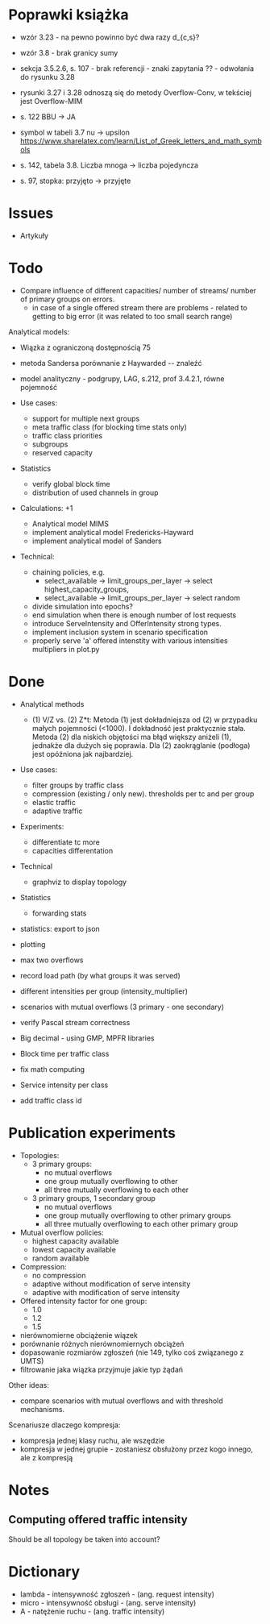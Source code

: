 
# Poprawki książka

- wzór 3.23 - na pewno powinno być dwa razy d_{c,s}?
- wzór 3.8 - brak granicy sumy
- sekcja 3.5.2.6, s. 107 - brak referencji - znaki zapytania ?? - odwołania do
  rysunku 3.28
- rysunki 3.27 i 3.28  odnoszą się do metody Overflow-Conv, w tekściej jest
  Overflow-MIM

- s. 122 BBU -> JA
- symbol w tabeli 3.7 nu -> upsilon https://www.sharelatex.com/learn/List_of_Greek_letters_and_math_symbols
- s. 142, tabela 3.8. Liczba mnoga -> liczba pojedyncza
- s. 97, stopka: przyjęto -> przyjęte

# Issues

 - Artykuły


# Todo

- Compare influence of different capacities/ number of streams/ number of
  primary groups on errors.
  - in case of a single offered stream there are problems - related to getting
    to big error (it was related to too small search range)

 Analytical models:
 - Wiązka z ograniczoną dostępnością 75
  - metoda Sandersa porównanie z Haywarded -- znaleźć
  - model analityczny - podgrupy, LAG, s.212, prof 3.4.2.1, równe pojemność

- Use cases:
  - support for multiple next groups
  - meta traffic class (for blocking time stats only)
  - traffic class priorities
  - subgroups
  - reserved capacity

- Statistics
  - verify global block time
  - distribution of used channels in group

- Calculations: +1
  - Analytical model MIMS
  - implement analytical model Fredericks-Hayward
  - implement analytical model of Sanders

- Technical:
  - chaining policies, e.g.
    - select_available ->  limit_groups_per_layer -> select highest_capacity_groups,
    - select_available ->  limit_groups_per_layer -> select random
  - divide simulation into epochs?
  - end simulation when there is enough number of lost requests
  - introduce ServeIntensity and OfferIntensity strong types.
  - implement inclusion system in scenario specification
  - properly serve 'a' offered intenstity with various intensities multipliers
    in plot.py

# Done

- Analytical methods
  - (1) V/Z vs. (2) Z*t: Metoda (1) jest dokładniejsza od (2) w przypadku
    małych pojemności (<1000). I dokładność jest praktycznie stała. Metoda (2)
    dla niskich objętości ma błąd większy aniżeli (1), jednakże dla dużych się
    poprawia. Dla (2) zaokrąglanie (podłoga) jest opóźniona jak najbardziej.

- Use cases:
  - filter groups by traffic class
  - compression (existing / only new). thresholds per tc and per group
  - elastic traffic
  - adaptive traffic

- Experiments:
  - differentiate tc more
  - capacities differentation

- Technical
  - graphviz to display topology

- Statistics
  - forwarding stats

- statistics: export to json
- plotting
- max two overflows
- record load path (by what groups it was served)
- different intensities per group (intensity_multiplier)
- scenarios with mutual overflows (3 primary - one secondary)
- verify Pascal stream correctness
- Big decimal - using GMP, MPFR libraries
- Block time per traffic class
- fix math computing
- Service intensity per class
- add traffic class id

# Publication experiments

 - Topologies:
   - 3 primary groups:
     - no mutual overflows
     - one group mutually overflowing to other
     - all three mutually overflowing to each other
   - 3 primary groups, 1 secondary group
     - no mutual overflows
     - one group mutually overflowing to other primary groups
     - all three mutually overflowing to each other primary group
 - Mutual overflow policies:
   - highest capacity available
   - lowest capacity available
   - random available
 - Compression:
   - no compression
   - adaptive without modification of serve intensity
   - adaptive with modification of serve intensity
 - Offered intensity factor for one group:
   - 1.0
   - 1.2
   - 1.5
  - nierównomierne obciążenie wiązek
  - porównanie różnych nierównomiernych obciążeń
  - dopasowanie rozmiarów zgłoszeń (nie 149, tylko coś związanego z UMTS)
  - filtrowanie jaka wiązka przyjmuje jakie typ żądań

  Other ideas:
   - compare scenarios with mutual overflows and with threshold mechanisms.

  Scenariusze dlaczego kompresja:
   - kompresja jednej klasy ruchu, ale wszędzie
   - kompresja w jednej grupie  - zostaniesz obsłużony przez kogo innego, ale z
     kompresją


# Notes

## Computing offered traffic intensity

Should be all topology be taken into account?


# Dictionary

- lambda - intensywność zgłoszeń - (ang. request intensity)
- micro  - intensywność obsługi - (ang. serve intensity)
- A - natężenie ruchu - (ang. traffic intensity)


